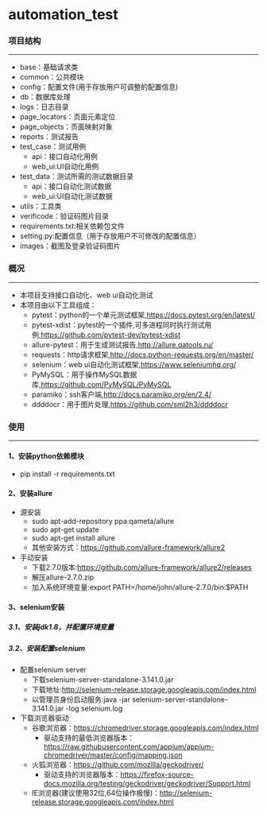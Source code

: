 # automation_test

### 项目结构

------

- base：基础请求类
- common：公共模块
- config：配置文件(用于存放用户可调整的配置信息)
- db：数据库处理
- logs：日志目录
- page_locators：页面元素定位
- page_objects：页面映射对象
- reports：测试报告
- test_case：测试用例
  - api：接口自动化用例
  - web_ui:UI自动化用例
- test_data：测试所需的测试数据目录
  - api：接口自动化测试数据
  - web_ui:UI自动化测试数据
- utils：工具类
- verificode：验证码图片目录
- requirements.txt:相关依赖包文件
- setting.py:配置信息（用于存放用户不可修改的配置信息）
- images：截图及登录验证码图片

### 概况

------
- 本项目支持接口自动化、web ui自动化测试
- 本项目由以下工具组成：
  - pytest：python的一个单元测试框架,https://docs.pytest.org/en/latest/
  - pytest-xdist：pytest的一个插件,可多进程同时执行测试用例,https://github.com/pytest-dev/pytest-xdist
  - allure-pytest：用于生成测试报告,http://allure.qatools.ru/
  - requests：http请求框架,http://docs.python-requests.org/en/master/
  - selenium：web ui自动化测试框架,https://www.seleniumhq.org/
  - PyMySQL：用于操作MySQL数据库,https://github.com/PyMySQL/PyMySQL
  - paramiko：ssh客户端,http://docs.paramiko.org/en/2.4/
  - ddddocr：用于图片处理,https://github.com/sml2h3/ddddocr

### 使用

------
#### 1、安装python依赖模块

- pip install -r requirements.txt

#### 2、安装allure

- 源安装
  * sudo apt-add-repository ppa:qameta/allure
  * sudo apt-get update 
  * sudo apt-get install allure
  * 其他安装方式：https://github.com/allure-framework/allure2
- 手动安装
  * 下载2.7.0版本:https://github.com/allure-framework/allure2/releases
  * 解压allure-2.7.0.zip
  * 加入系统环境变量:export PATH=/home/john/allure-2.7.0/bin:$PATH

#### 3、selenium安装

##### 3.1、安装jdk1.8，并配置环境变量

##### 3.2、安装配置selenium

* 配置selenium server
  * 下载selenium-server-standalone-3.141.0.jar
  * 下载地址:http://selenium-release.storage.googleapis.com/index.html
  * 以管理员身份启动服务:java -jar selenium-server-standalone-3.141.0.jar -log selenium.log
* 下载浏览器驱动
  * 谷歌浏览器：https://chromedriver.storage.googleapis.com/index.html
    * 驱动支持的最低浏览器版本：https://raw.githubusercontent.com/appium/appium-chromedriver/master/config/mapping.json
  * 火狐浏览器：https://github.com/mozilla/geckodriver/
    * 驱动支持的浏览器版本：https://firefox-source-docs.mozilla.org/testing/geckodriver/geckodriver/Support.html
  * IE浏览器(建议使用32位,64位操作极慢)：http://selenium-release.storage.googleapis.com/index.html





